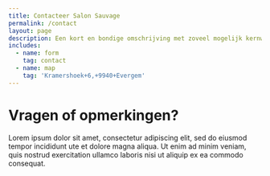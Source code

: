 ```yaml
---
title: Contacteer Salon Sauvage
permalink: /contact
layout: page
description: Een kort en bondige omschrijving met zoveel mogelijk kernwoorden
includes:
  - name: form
    tag: contact
  - name: map
    tag: 'Kramershoek+6,+9940+Evergem'
---
```


# Vragen of opmerkingen?
Lorem ipsum dolor sit amet, consectetur adipiscing elit, sed do eiusmod tempor incididunt ute et dolore magna aliqua. Ut enim ad minim veniam, quis nostrud exercitation ullamco laboris nisi ut aliquip ex ea commodo consequat.
